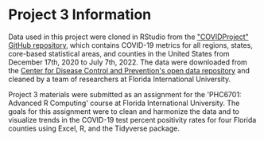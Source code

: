 # Project 3 Information

Data used in this project were cloned in RStudio from the ["COVIDProject" GitHub repository](https://github.com/annyrodriguez/COVIDProject), which contains COVID-19 metrics for all regions, states, core-based statistical areas, and counties in the United States from December 17th, 2020 to July 7th, 2022. The data were downloaded from the [Center for Disease Control and Prevention's open data repository](https://healthdata.gov/Health/COVID-19-Community-Profile-Report/gqxm-d9w9/about_data) and cleaned by a team of researchers at Florida International University.

Project 3 materials were submitted as an assignment for the 'PHC6701: Advanced R Computing' course at Florida International University. The goals for this assignment were to clean and harmonize the data and to visualize trends in the COVID-19 test percent positivity rates for four Florida counties using Excel, R, and the Tidyverse package.
